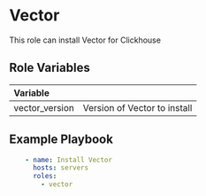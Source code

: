 Vector
=========

This role can install Vector for Clickhouse

Role Variables
--------------
| Variable  |      |
|:-----|:----|
| vector_version | Version of Vector to install |

Example Playbook
----------------

```yml
    - name: Install Vector
      hosts: servers
      roles:
        - vector
```
